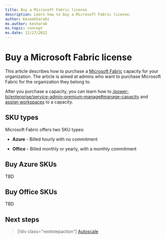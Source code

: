 ```yaml
---
title: Buy a Microsoft Fabric license
description: Learn how to buy a Microsoft Fabric license.
author: KesemSharabi
ms.author: kesharab
ms.topic: concept
ms.date: 12/27/2022
---
```


# Buy a Microsoft Fabric license

This article describes how to purchase a [Microsoft Fabric](tbd) capacity for your organization. The article is aimed at admins who want to purchase Microsoft Fabric for the organization they belong to.

After you purchase a capacity, you can learn how to [/power-bi/enterprise/service-admin-premium-manage#manage-capacity](service-admin-premium-manage.md#manage-capacity) and [assign workspaces](/power-bi/enterprise/service-admin-premium-manage#assign-a-workspace-to-a-capacity) to a capacity.

## SKU types

Microsoft Fabric offers two SKU types:

* **Azure** - Billed hourly with no commitment

* **Office** - Billed monthly or yearly, with a monthly commitment

## Buy Azure SKUs

TBD

## Buy Office SKUs

TBD

## Next steps

>[!div class="nextstepaction"]
>[Autoscale](autoscale.md)
